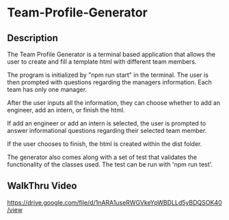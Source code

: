 # Team-Profile-Generator

## Description 
The Team Profile Generator is a terminal based application that allows the user to create and fill a template html with different team members. 

The program is initialized by "npm run start" in the terminal. The user is then prompted with questions regarding the managers information. Each team has only one manager. 

After the user inputs all the information, they can choose whether to add an engineer, add an intern, or finish the html. 

If add an engineer or add an intern is selected, the user is prompted to answer informational questions regarding their selected team member.

If the user chooses to finish, the html is created within the dist folder.

The generator also comes along with a set of test that validates the functionality of the classes used. The test can be run with 'npm run test'.

## WalkThru Video
https://drive.google.com/file/d/1nARA1useRWGVkeYpWBDLLd5yBDQSOK40/view